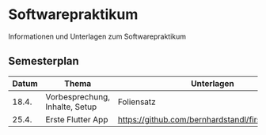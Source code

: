 # Softwarepraktikum
Informationen und Unterlagen zum Softwarepraktikum


## Semesterplan

| Datum  | Thema | Unterlagen |
| ------------- | ------------- | ------------- |
| 18.4.  | Vorbesprechung, Inhalte, Setup | Foliensatz |
| 25.4.  | Erste Flutter App  | https://github.com/bernhardstandl/first_flutter_app |
